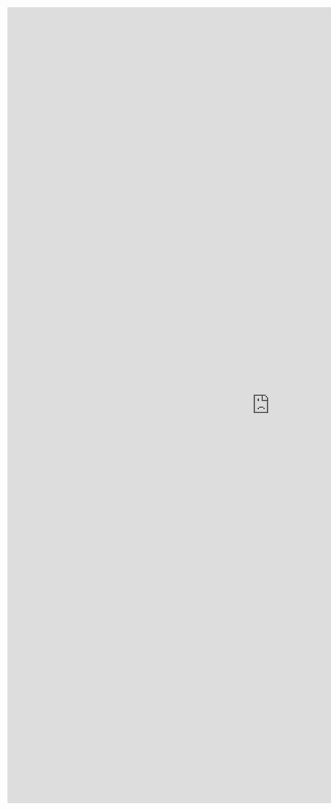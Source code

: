 <iframe allowtransparency="true" frameborder="0" scrolling="no" src="http://udsfoundation.webs.com/mobi" style="border: none; height: 1800px; width: 1185px;"> </iframe>
